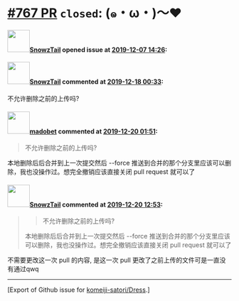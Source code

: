 # [\#767 PR](https://github.com/komeiji-satori/Dress/pull/767) `closed`: (๑・ω・)～❤

#### <img src="https://avatars.githubusercontent.com/u/30973137?u=df6f2fb2a0216198e4444dc4f703e4d9269a706c&v=4" width="50">[SnowzTail](https://github.com/SnowzTail) opened issue at [2019-12-07 14:26](https://github.com/komeiji-satori/Dress/pull/767):



#### <img src="https://avatars.githubusercontent.com/u/30973137?u=df6f2fb2a0216198e4444dc4f703e4d9269a706c&v=4" width="50">[SnowzTail](https://github.com/SnowzTail) commented at [2019-12-18 00:33](https://github.com/komeiji-satori/Dress/pull/767#issuecomment-566812403):

不允许删除之前的上传吗?

#### <img src="https://avatars.githubusercontent.com/u/51693231?u=53d01688d3f5334b5aac574384385dde6fae5fc5&v=4" width="50">[madobet](https://github.com/madobet) commented at [2019-12-20 01:51](https://github.com/komeiji-satori/Dress/pull/767#issuecomment-567753324):

> 不允许删除之前的上传吗?

本地删除后后合并到上一次提交然后 --force 推送到合并的那个分支里应该可以删除，我也没操作过。想完全撤销应该直接关闭 pull request 就可以了

#### <img src="https://avatars.githubusercontent.com/u/30973137?u=df6f2fb2a0216198e4444dc4f703e4d9269a706c&v=4" width="50">[SnowzTail](https://github.com/SnowzTail) commented at [2019-12-20 12:53](https://github.com/komeiji-satori/Dress/pull/767#issuecomment-567914967):

> > 不允许删除之前的上传吗?
> 
> 本地删除后后合并到上一次提交然后 --force 推送到合并的那个分支里应该可以删除，我也没操作过。想完全撤销应该直接关闭 pull request 就可以了

不需要更改这一次 pull 的内容, 是这一次 pull 更改了之前上传的文件可是一直没有通过qwq


-------------------------------------------------------------------------------



[Export of Github issue for [komeiji-satori/Dress](https://github.com/komeiji-satori/Dress).]
